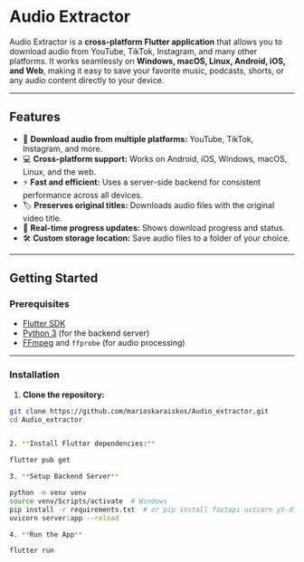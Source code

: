 # Audio Extractor

Audio Extractor is a **cross-platform Flutter application** that allows you to download audio from YouTube, TikTok, Instagram, and many other platforms. It works seamlessly on **Windows, macOS, Linux, Android, iOS, and Web**, making it easy to save your favorite music, podcasts, shorts, or any audio content directly to your device.

---

## Features

- 🎵 **Download audio from multiple platforms:** YouTube, TikTok, Instagram, and more.
- 💻 **Cross-platform support:** Works on Android, iOS, Windows, macOS, Linux, and the web.
- ⚡ **Fast and efficient:** Uses a server-side backend for consistent performance across all devices.
- 🏷️ **Preserves original titles:** Downloads audio files with the original video title.
- 🔄 **Real-time progress updates:** Shows download progress and status.
- 🛠️ **Custom storage location:** Save audio files to a folder of your choice.

---


## Getting Started

### Prerequisites

- [Flutter SDK](https://docs.flutter.dev/get-started/install)
- [Python 3](https://www.python.org/downloads/) (for the backend server)
- [FFmpeg](https://ffmpeg.org/download.html) and `ffprobe` (for audio processing)

---

### Installation

1. **Clone the repository:**

```bash
git clone https://github.com/marioskaraiskos/Audio_extractor.git
cd Audio_extractor


2. **Install Flutter dependencies:**

flutter pub get

3. **Setup Backend Server**

python -m venv venv
source venv/Scripts/activate  # Windows
pip install -r requirements.txt  # or pip install fastapi uvicorn yt-dlp
uvicorn server:app --reload

4. **Run the App**

flutter run


